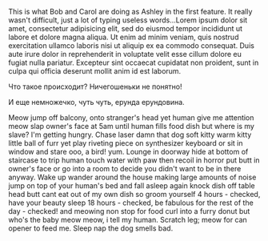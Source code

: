 This is what Bob and Carol are doing as Ashley in the first feature.  It really wasn't difficult, just a lot of typing useless words...Lorem ipsum dolor sit amet, consectetur adipisicing elit, sed do eiusmod tempor incididunt ut labore et dolore magna aliqua. Ut enim ad minim veniam, quis nostrud exercitation ullamco laboris nisi ut aliquip ex ea commodo consequat. Duis aute irure dolor in reprehenderit in voluptate velit esse cillum dolore eu fugiat nulla pariatur. Excepteur sint occaecat cupidatat non proident, sunt in culpa qui officia deserunt mollit anim id est laborum.

Что такое происходит? Ничегошеньки не понятно!


И еще немножечко, чуть чуть, ерунда ерундовина.

Meow jump off balcony, onto stranger's head yet human give me attention meow slap owner's face at 5am until human fills food dish but where is my slave? I'm getting hungry. Chase laser damn that dog soft kitty warm kitty little ball of furr yet play riveting piece on synthesizer keyboard or sit in window and stare ooo, a bird! yum. Lounge in doorway hide at bottom of staircase to trip human touch water with paw then recoil in horror put butt in owner's face or go into a room to decide you didn't want to be in there anyway. Wake up wander around the house making large amounts of noise jump on top of your human's bed and fall asleep again knock dish off table head butt cant eat out of my own dish so groom yourself 4 hours - checked, have your beauty sleep 18 hours - checked, be fabulous for the rest of the day - checked! and meowing non stop for food curl into a furry donut but who's the baby meow meow, i tell my human. Scratch leg; meow for can opener to feed me. Sleep nap the dog smells bad.

